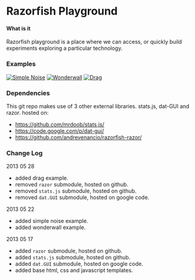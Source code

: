 Razorfish Playground
========

#### What is it ####

Razorfish playground is a place where we can access, or quickly build experiments exploring a particular technology.


### Examples ###

[![Simple Noise](http://andrevenancio.github.com/playground/noise/preview.png)](http://andrevenancio.github.com/playground/noise/simplenoise.html)
[![Wonderwall](http://andrevenancio.github.com/playground/wonderwall/preview.png)](http://andrevenancio.github.com/playground/wonderwall/wonderwall.html)
[![Drag](http://andrevenancio.github.com/playground/drag/preview.png)](http://andrevenancio.github.com/playground/drag/dragging.html)


### Dependencies ###

This git repo makes use of 3 other external libraries. stats.js, dat-GUI and razor.
hosted on:
* https://github.com/mrdoob/stats.js/
* https://code.google.com/p/dat-gui/
* https://github.com/andrevenancio/razorfish-razor/



### Change Log ###

2013 05 28
* added drag example.
* removed `razor` submodule, hosted on github.
* removed `stats.js` submodule, hosted on github.
* removed `dat.GUI` submodule, hosted on google code.

2013 05 22
* added simple noise example.
* added wonderwall example.

2013 05 17
* added `razor` submodule, hosted on github.
* added `stats.js` submodule, hosted on github.
* added `dat.GUI` submodule, hosted on google code.
* added base html, css and javascript templates.

